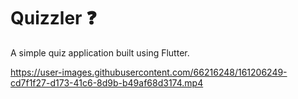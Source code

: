 # Quizzler ❓

A simple quiz application built using Flutter.








https://user-images.githubusercontent.com/66216248/161206249-cd7f1f27-d173-41c6-8d9b-b49af68d3174.mp4

